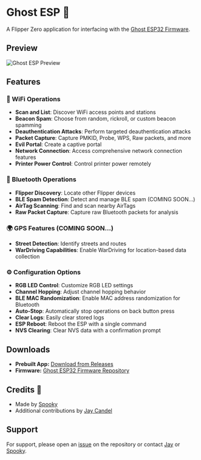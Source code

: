 # Ghost ESP 👻
A Flipper Zero application for interfacing with the [Ghost ESP32 Firmware]([https://github.com/your-username/ghost_esp_firmware_repo](https://github.com/Spooks4576/Ghost_ESP)).

## Preview
![Ghost ESP Preview](https://github.com/user-attachments/assets/dbff6546-24ed-4d20-af6e-0e01e1643385)

## Features

### 📶 WiFi Operations
- **Scan and List**: Discover WiFi access points and stations
- **Beacon Spam**: Choose from random, rickroll, or custom beacon spamming
- **Deauthentication Attacks**: Perform targeted deauthentication attacks
- **Packet Capture**: Capture PMKID, Probe, WPS, Raw packets, and more
- **Evil Portal**: Create a captive portal
- **Network Connection**: Access comprehensive network connection features
- **Printer Power Control**: Control printer power remotely

### 📡 Bluetooth Operations
- **Flipper Discovery**: Locate other Flipper devices
- **BLE Spam Detection**: Detect and manage BLE spam (COMING SOON…)
- **AirTag Scanning**: Find and scan nearby AirTags
- **Raw Packet Capture**: Capture raw Bluetooth packets for analysis

### 🌍 GPS Features (COMING SOON…)
- **Street Detection**: Identify streets and routes
- **WarDriving Capabilities**: Enable WarDriving for location-based data collection

### ⚙️ Configuration Options
- **RGB LED Control**: Customize RGB LED settings
- **Channel Hopping**: Adjust channel hopping behavior
- **BLE MAC Randomization**: Enable MAC address randomization for Bluetooth
- **Auto-Stop**: Automatically stop operations on back button press
- **Clear Logs**: Easily clear stored logs
- **ESP Reboot**: Reboot the ESP with a single command
- **NVS Clearing**: Clear NVS data with a confirmation prompt

## Downloads
- **Prebuilt App:** [Download from Releases](https://github.com/Spooks4576/ghost_esp_app/releases)
- **Firmware:** [Ghost ESP32 Firmware Repository](https://github.com/Spooks4576/Ghost_ESP)

## Credits 🙏
- Made by [Spooky](https://github.com/Spooks4576)
- Additional contributions by [Jay Candel](https://github.com/jaylikesbunda)

## Support
For support, please open an [issue](https://github.com/Spooks4576/ghost_esp_app/issues) on the repository or contact [Jay](https://github.com/jaylikesbunda) or [Spooky](https://github.com/Spooks4576).


